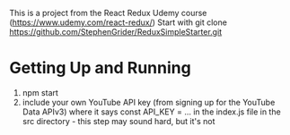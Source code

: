 This is a project from the React Redux Udemy course (https://www.udemy.com/react-redux/)
Start with git clone https://github.com/StephenGrider/ReduxSimpleStarter.git

# Getting Up and Running
1. npm start
2. include your own YouTube API key (from signing up for the YouTube Data APIv3) where it says const API_KEY = ... in the index.js file in the src directory - this step may sound hard, but it's not
